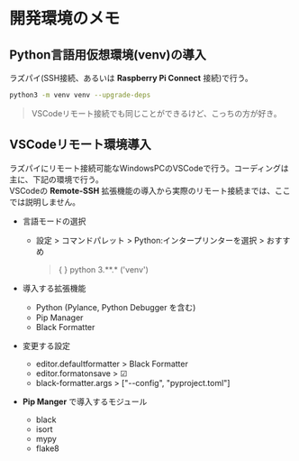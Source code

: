 # 開発環境のメモ

## Python言語用仮想環境(venv)の導入

ラズパイ(SSH接続、あるいは **Raspberry Pi Connect** 接続)で行う。
~~~sh
python3 -m venv venv --upgrade-deps
~~~
> VSCodeリモート接続でも同じことができるけど、こっちの方が好き。

## VSCodeリモート環境導入

ラズパイにリモート接続可能なWindowsPCのVSCodeで行う。コーディングは主に、下記の環境で行う。<br>
VSCodeの **Remote-SSH** 拡張機能の導入から実際のリモート接続までは、ここでは説明しません。


* 言語モードの選択
  * 設定 > コマンドパレット > Python:インタープリンターを選択 > おすすめ
     > { } python 3.**.* ('venv')

* 導入する拡張機能
  * Python (Pylance, Python Debugger を含む)
  * Pip Manager
  * Black Formatter

* 変更する設定
  * editor.defaultformatter > Black Formatter
  * editor.formatonsave > ☑
  * black-formatter.args > ["--config", "pyproject.toml"]

* **Pip Manger** で導入するモジュール
  * black
  * isort
  * mypy
  * flake8
